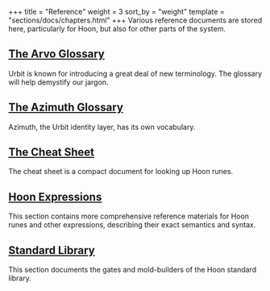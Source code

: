 +++
title = "Reference"
weight = 3
sort_by = "weight"
template = "sections/docs/chapters.html"
+++
Various reference documents are stored here, particularly for Hoon, but also for other parts of the system.

## [The Arvo Glossary](@/docs/reference/arvo-glossary.md)

Urbit is known for introducing a great deal of new terminology. The glossary will
help demystify our jargon.

## [The Azimuth Glossary](@/docs/reference/azimuth-glossary.md)

Azimuth, the Urbit identity layer, has its own vocabulary.

## [The Cheat Sheet](@/docs/reference/cheat-sheet.md)

The cheat sheet is a compact document for looking up Hoon runes.

## [Hoon Expressions](@/docs/reference/hoon-expressions/_index.md)

This section contains more comprehensive reference materials for Hoon runes and other expressions, describing their exact
semantics and syntax.

## [Standard Library](@/docs/reference/library/_index.md)

This section documents the gates and mold-builders of the Hoon standard library.
